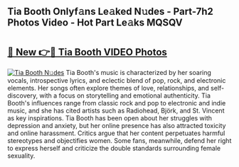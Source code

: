 ## Tia Booth Onlyf𝚊ns Le𝚊ked N𝚞des - Part-7h2 Photos Video - Hot Part Le𝚊ks MQSQV

# <h2><a href="http://ac20954.deff.icu/?id=Tia+Booth">🔗 New 👉🔴 Tia Booth VIDEO Photos</a></h2>

[![Tia Booth N𝚞des](https://i.imgur.com/rIISA9y.gif)](http://ac20954.deff.icu/?id=Tia+Booth)
Tia Booth's music is characterized by her soaring vocals, introspective lyrics, and eclectic blend of pop, rock, and electronic elements. Her songs often explore themes of love, relationships, and self-discovery, with a focus on storytelling and emotional authenticity. Tia Booth's influences range from classic rock and pop to electronic and indie music, and she has cited artists such as Radiohead, Björk, and St. Vincent as key inspirations. Tia Booth has been open about her struggles with depression and anxiety, but her online presence has also attracted toxicity and online harassment. Critics argue that her content perpetuates harmful stereotypes and objectifies women. Some fans, meanwhile, defend her right to express herself and criticize the double standards surrounding female sexuality.
